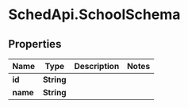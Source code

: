 # SchedApi.SchoolSchema

## Properties

Name | Type | Description | Notes
------------ | ------------- | ------------- | -------------
**id** | **String** |  | 
**name** | **String** |  | 


